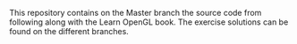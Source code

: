 This repository contains on the Master branch the source code from following along with the Learn OpenGL book. The exercise solutions can be found on the different branches.
